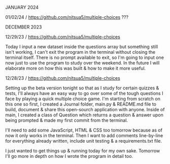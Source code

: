 JANUARY 2024


01/02/24 / https://github.com/nitsua5/multiple-choices
???


DECEMBER 2023


12/29/23 / https://github.com/nitsua5/multiple-choices

Today I input a new dataset inside the questions array but something still isn't working, I can't exit the program in the terminal without closing the terminal itself. There is no prompt available to exit, so I'm going to input one now just to use the program to study over the weekend. In the future I will elaborate more on how this was built & how to make it more useful.


12/28/23 / https://github.com/nitsua5/multiple-choices

Setting up the beta version tonight so that as I study for certain quizzes & tests, I'll always have an easy way to go over some of the tough questions I face by playing a quick multiple choice game. I'm starting from scratch on this one so first, I created a Journal folder, main.py & README.md file to build, document & share this open-sourch application with anyone. Inside of main, I created a class of Question which returns a question & answer upon being prompted & made my first commit from the terminal.

I'll need to add some JavaScript, HTML & CSS too tomorrow because as of now it only works in the terminal. Then I want to add comments line-by-line for everything already written, include unit testing & a requirements.txt file.

I just wanted to get things up & running today for my own sake. Tomorrow I'll go more in depth on how I wrote the program in detail too.
